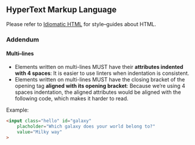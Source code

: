 ## HyperText Markup Language

Please refer to [Idiomatic HTML](https://github.com/necolas/idiomatic-html) for
style–guides about HTML.

### Addendum

#### Multi–lines

- Elements written on multi-lines MUST have their **attributes indented with 4
  spaces**: It is easier to use linters when indentation is consistent.
- Elements written on multi-lines MUST have the closing bracket of the opening
  tag **aligned with its opening bracket**: Because we’re using 4 spaces
  indentation, the aligned attributes would be aligned with the following code,
  which makes it harder to read.

Example:

```html
<input class="hello" id="galaxy"
    placholder="Which galaxy does your world belong to?"
    value="Milky way"
>
```
